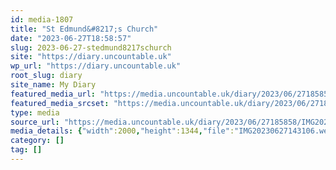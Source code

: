 ```yaml
---
id: media-1807
title: "St Edmund&#8217;s Church"
date: "2023-06-27T18:58:57"
slug: 2023-06-27-stedmund8217schurch
site: "https://diary.uncountable.uk"
wp_url: "https://diary.uncountable.uk"
root_slug: diary
site_name: My Diary
featured_media_url: "https://media.uncountable.uk/diary/2023/06/27185858/IMG20230627143106.webp"
featured_media_srcset: "https://media.uncountable.uk/diary/2023/06/27185858/IMG20230627143106-300x202.webp 300w, https://media.uncountable.uk/diary/2023/06/27185858/IMG20230627143106-1024x688.webp 1024w, https://media.uncountable.uk/diary/2023/06/27185858/IMG20230627143106-150x150.webp 150w, https://media.uncountable.uk/diary/2023/06/27185858/IMG20230627143106-640x430.webp 640w, https://media.uncountable.uk/diary/2023/06/27185858/IMG20230627143106.webp 2000w"
type: media
source_url: "https://media.uncountable.uk/diary/2023/06/27185858/IMG20230627143106.webp"
media_details: {"width":2000,"height":1344,"file":"IMG20230627143106.webp","filesize":195656,"sizes":{"medium":{"file":"IMG20230627143106-300x202.webp","width":300,"height":202,"filesize":20872,"mime_type":"image/webp","source_url":"https://media.uncountable.uk/diary/2023/06/27185858/IMG20230627143106-300x202.webp"},"large":{"file":"IMG20230627143106-1024x688.webp","width":1024,"height":688,"filesize":172150,"mime_type":"image/webp","source_url":"https://media.uncountable.uk/diary/2023/06/27185858/IMG20230627143106-1024x688.webp"},"thumbnail":{"file":"IMG20230627143106-150x150.webp","width":150,"height":150,"filesize":8446,"mime_type":"image/webp","source_url":"https://media.uncountable.uk/diary/2023/06/27185858/IMG20230627143106-150x150.webp"},"mobwidth":{"file":"IMG20230627143106-640x430.webp","width":640,"height":430,"filesize":78258,"mime_type":"image/webp","source_url":"https://media.uncountable.uk/diary/2023/06/27185858/IMG20230627143106-640x430.webp"},"full":{"file":"IMG20230627143106.webp","width":2000,"height":1344,"mime_type":"image/webp","source_url":"https://media.uncountable.uk/diary/2023/06/27185858/IMG20230627143106.webp"}},"image_meta":{"aperture":"0","credit":"","camera":"","caption":"","created_timestamp":"0","copyright":"","focal_length":"0","iso":"0","shutter_speed":"0","title":"","orientation":"0","keywords":[]}}
category: []
tag: []
---
```



